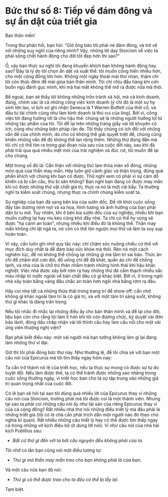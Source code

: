# Bức thư số 8: Tiếp về đám đông và sự ẩn dật của triết gia

Bạn thân mến!

Trong thư phản hồi, bạn hỏi: "Giờ ông bảo tôi phải né đám đông, và trở về với những suy nghĩ của riêng mình? Vậy, những lời dạy Stoicism về việc ta phải sống chết hành động cho đời tốt đẹp hơn thì sao?"

Ồ, vậy bạn thực sự nghĩ tôi đang khuyến khích bạn không hành động hay sao? Đây là lý do tôi chọn ẩn dật và xuất thế: tôi muốn cống hiến nhiều hơn, cho một cộng đồng lớn hơn. Không một ngày thoải mái thư nhàn, thậm chí tôi còn thức đêm để mài giũa bản thân mình. Tôi chỉ chịu đầu hàng khi cơn buồn ngủ đánh gục mình, khi mà hai mắt không thể mở ra được nữa mà thôi.

Bề ngoài, bạn sẽ thấy tôi không những trốn tránh xã hội, mà cả kinh doanh, đúng, chính xác là cả những công việc kinh doanh (ý chỉ đó là một sự hy sinh lớn lao, vì lịch sử ghi nhận Seneca là 1 Warren Buffett của thời cổ, và đầu tư tài chính cũng như làm kinh doanh là thú vui của ông). Bởi vì, công việc tôi đang hướng tới là cho hậu thế: chúng sẽ là những người hưởng lợi từ những tác phẩm của tôi. Tôi để lại trên những trang giấy vài lời khuyên có ích, cũng như những biện pháp răn đe. Tôi thấy chúng có ích đối với những vấn đề của chính mình, dù cho có không thể giải quyết triệt để, chúng cũng khiến những vấn đề đó không thể lan rộng thêm. Những thứ đúng đắn mà tôi chỉ có thể tìm ra trong giai đoạn nửa sau của cuộc đời này, sau khi đã phải trải qua quá nhiều mệt mỏi của trải nghiệm và đúc rút, tôi muốn để lại cho chúng.

Một trong số đó là: Cẩn thận với những thứ làm thỏa mãn số đông, những món quà của thần may mắn. Hãy luôn giữ cảnh giác và thận trọng, đừng quá phấn khích với chúng khi bạn có được. Thử nghĩ xem có phải vì sự cám dỗ khiến cá bị cắn câu, thú bị săn không? Bạn nghĩ bạn đang có được may mắn khi có được những thứ vật chất giá trị, thực ra nó là một cái bẫy. Ta thường nghĩ ta kiểm soát chúng, nhưng thực ra chính chúng kiểm soát ta.

Sự nghiệp của bạn đã sang bên kia của sườn dốc. Để rời khỏi cuộc sống đầy tán dương nịnh nọt và xa hoa, hình tượng và ảnh hưởng của bạn phải dần bị lu mờ. Tuy nhiên, khi ở bên kia sườn dốc của sự nghiệp, nhiều khi bạn muốn cưỡng lại hay níu kéo cũng khó đấy nhé. Ta chỉ có thể hy vọng sẽ được "hạ cánh an toàn", nhưng nhiều khi điều đó là không thể. Thần may mắn không chỉ lật ngã ta, nó còn có thể lộn ngược mọi thứ và làm ta suy sụp hoàn toàn.

Vì vậy, cần luôn ghi nhớ quy tắc này: chỉ chăm sóc nuông chiều cơ thể với mục đích duy nhất là để đảm bảo sức khỏe mà thôi. Rèn nó một cách nghiêm túc, để nó không thể chống lại những gì mà tâm trí sai bảo. Thức ăn chỉ để chấm dứt cơn đói, đồ uống chỉ để đã khát, quần áo chỉ để chống lạnh, và nhà cửa là chỗ trú thân nhằm tránh những hình thái khí hậu khắc nghiệt. Việc nhà được xây bởi rơm rạ hay những thứ đá cẩm thạch nhiều sắc màu nhập từ nước ngoài về bản chất đâu có gì khác biệt. Bởi vì, ở trong ngôi nhà xây toàn bằng vàng đâu chắc an toàn hơn ngôi nhà bằng rơm rạ đâu.

Hãy coi nhẹ tất cả những thừa thãi trong trang trí để show off: cần nhớ không gì khác ngoài tâm trí là có giá trị, và với một tâm trí sáng suốt, không thứ gì khác là đáng trân trọng.

Nếu tôi nhắc đi nhắc lại những điều ấy cho bản thân mình và để lại cho đời, liệu bạn còn cho rằng tôi làm ít hơn khi tôi còn đương chức, ký duyệt vài đơn bảo lãnh, đóng dấu chấp nhận vài lời thỉnh cầu hay làm cầu nối cho một vài ứng viên thượng nghị viện?

Bạn phải biết điều này: một vài người mà bạn tưởng không làm gì lại đang làm những thứ vĩ đại.

Giờ thì tôi phải đóng bức thư này. Như thường lệ, để tôi chia sẻ với bạn một câu nói của Epicurus mà tôi tìm thấy ngày hôm nay:

Ta cần trở thành nô lệ của triết học, nếu ta thực sự mong có được sự tự do tuyệt đối. Nếu làm được thế, ta có thể tránh được những xao nhãng trong cuộc sống thường ngày, vì triết học ban cho ta sự tập trung vào những giá trị quan trọng nhất của cuộc đời.

Có lẽ bạn sẽ hỏi tại sao tôi dùng quá nhiều lời của Epicurus thay vì những câu nói của Stoicism, trường phái mà tôi được coi là một thành viên. Nhưng tại sao ta phải coi những câu nói ấy như tài sản của riêng Epicurus thay vì của cả cộng đồng? Rất nhiều nhà thơ nói những điều triết lý mà đâu phải là những triết gia (tôi có lẽ chả cần phải trích dẫn một người nào đó theo chủ nghĩa bi quan). Rất nhiều những câu triết lý hay có thể được tìm thấy ngay cả trong những vở kịch điệu bộ (ít dùng lời nói). Ví như câu nói của nhà hài kịch Publilius sau:

- _Bất cứ thứ gì đến với ta bởi cầu nguyện đều không phải của ta._

Tôi nhớ có lần bạn cũng nói một điều tương tự:

- _Thứ gì mà thần may mắn trao cho bạn không phải là của bạn._

Và một câu nữa bạn đã nói:

- _Thứ gì có thể được trao cho ta đều có thể bị lấy lại._

Tạm biệt.